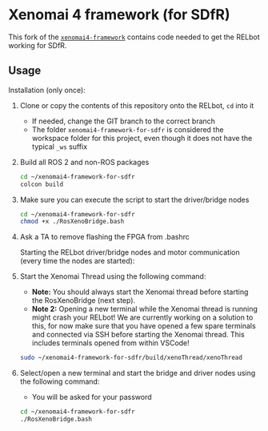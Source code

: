 # Xenomai 4 framework (for SDfR)

This fork of the [`xenomai4-framework`](https://git.ram.eemcs.utwente.nl/raoudii/xenomai4-framework) contains code needed to get the RELbot working for SDfR.

## Usage

Installation (only once):

1. Clone or copy the contents of this repository onto the RELbot, `cd` into it
   - If needed, change the GIT branch to the correct branch
   - The folder `xenomai4-framework-for-sdfr` is considered the workspace folder for this project, even though it does not have the typical `_ws` suffix

2. Build all ROS 2 and non-ROS packages

   ```bash
   cd ~/xenomai4-framework-for-sdfr
   colcon build
   ```

3. Make sure you can execute the script to start the driver/bridge nodes

   ```bash
   cd ~/xenomai4-framework-for-sdfr
   chmod +x ./RosXenoBridge.bash
   ```

4. Ask a TA to remove flashing the FPGA from .bashrc

   Starting the RELbot driver/bridge nodes and motor communication (every time the nodes are started):

5. Start the Xenomai Thread using the following command:
   - **Note:** You should always start the Xenomai thread before starting the RosXenoBridge (next step).
   - **Note 2:** Opening a new terminal while the Xenomai thread is running might crash your RELbot! We are currently working on a solution to this, for now make sure that you have opened a few spare terminals and connected via SSH before starting the Xenomai thread. This includes terminals opened from within VSCode!

   ```bash
   sudo ~/xenomai4-framework-for-sdfr/build/xenoThread/xenoThread
   ```

6. Select/open a new terminal and start the bridge and driver nodes using the following command:
   - You will be asked for your password
  
   ```bash
   cd ~/xenomai4-framework-for-sdfr
   ./RosXenoBridge.bash
   ```